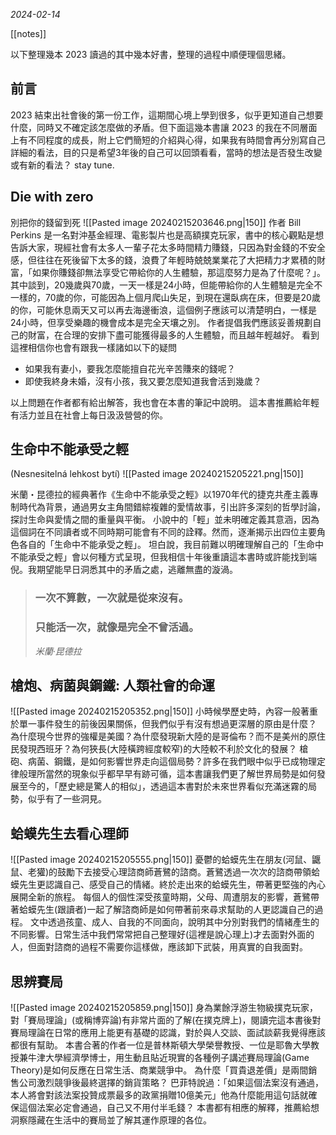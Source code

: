 *2024-02-14*

[[notes]]

以下整理幾本 2023 讀過的其中幾本好書，整理的過程中順便理個思緒。

## 前言
2023 結束出社會後的第一份工作，這期間心境上學到很多，似乎更知道自己想要什麼，同時又不確定該怎麼做的矛盾。但下面這幾本書讓 2023 的我在不同層面上有不同程度的成長，附上它們簡短的介紹與心得，如果我有時間會再分別寫自己詳細的看法，目的只是希望3年後的自己可以回頭看看，當時的想法是否發生改變或有新的看法？ stay tune.

## Die with zero
別把你的錢留到死
![[Pasted image 20240215203646.png|150]]
作者 Bill Perkins 是一名對沖基金經理、電影製片也是高額撲克玩家，書中的核心觀點是想告訴大家，現經社會有太多人一輩子花太多時間精力賺錢，只因為對金錢的不安全感，但往往在死後留下太多的錢，浪費了年輕時兢兢業業花了大把精力才累積的財富，「如果你賺錢卻無法享受它帶給你的人生體驗，那這麼努力是為了什麼呢？」。
其中談到，20幾歲與70歲，一天一樣是24小時，但能帶給你的人生體驗是完全不一樣的，70歲的你，可能因為上個月爬山失足，到現在還臥病在床，但要是20歲的你，可能休息兩天又可以再去海邊衝浪，這個例子應該可以清楚明白，一樣是24小時，但享受樂趣的機會成本是完全天壤之別。
作者提倡我們應該妥善規劃自己的財富，在合理的安排下盡可能獲得最多的人生體驗，而且越年輕越好。
看到這裡相信你也會有跟我一樣諸如以下的疑問
- 如果我有妻小，要我怎麼能擅自花光辛苦賺來的錢呢？
- 即使我終身未婚，沒有小孩，我又要怎麼知道我會活到幾歲？

以上問題在作者都有給出解答，我也會在本書的筆記中說明。
這本書推薦給年輕有活力並且在社會上每日汲汲營營的你。

## 生命中不能承受之輕
(Nesnesitelná lehkost bytí)
![[Pasted image 20240215205221.png|150]]

米蘭・昆德拉的經典著作《生命中不能承受之輕》以1970年代的捷克共產主義專制時代為背景，通過男女主角間錯綜複雜的愛情故事，引出許多深刻的哲學討論，探討生命與愛情之間的重量與平衡。
小說中的「輕」並未明確定義其意涵，因為這個詞在不同讀者或不同時期可能會有不同的詮釋。然而，逐漸揭示出四位主要角色各自的「生命中不能承受之輕」。
坦白說，我目前難以明確理解自己的「生命中不能承受之輕」會以何種方式呈現，但我相信十年後重讀這本書時或許能找到端倪。我期望能早日洞悉其中的矛盾之處，逃離無盡的漩渦。

> ### 一次不算數，一次就是從來沒有。
> ### 只能活一次，就像是完全不曾活過。
> *米蘭‧昆德拉*



## 槍炮、病菌與鋼鐵: 人類社會的命運
![[Pasted image 20240215205352.png|150]]
小時候學歷史時，內容一般著重於單一事件發生的前後因果關係，但我們似乎有沒有想過更深層的原由是什麼？
為什麼現今世界的強權是美國？為什麼發現新大陸的是哥倫布？而不是美州的原住民發現西班牙？為何狹長(大陸橫跨經度較窄)的大陸較不利於文化的發展？
槍砲、病菌、鋼鐵，是如何影響世界走向這個局勢？許多在我們眼中似乎已成物理定律般理所當然的現象似乎都早早有跡可循，這本書讓我們更了解世界局勢是如何發展至今的，「歷史總是驚人的相似」，透過這本書對於未來世界看似充滿迷霧的局勢，似乎有了一些洞見。

## 蛤蟆先生去看心理師
![[Pasted image 20240215205555.png|150]]
憂鬱的蛤蟆先生在朋友(河鼠、鼴鼠、老獾)的鼓勵下去接受心理諮商師蒼鷺的諮商。蒼鷺透過一次次的諮商帶領蛤蟆先生更認識自己、感受自己的情緒。終於走出來的蛤蟆先生，帶著更堅強的內心展開全新的旅程。
每個人的個性深受孩童時期，父母、周遭朋友的影響，蒼鷺帶著蛤蟆先生(跟讀者)一起了解諮商師是如何帶著前來尋求幫助的人更認識自己的過程。
文中透過孩童、成人、自我的不同面向，說明其中分別對我們的情緒產生的不同影響。日常生活中我們常常把自己整理好(這裡是說心理上)才去面對外面的人，但面對諮商的過程不需要你這樣做，應該卸下武裝，用真實的自我面對。


## 思辨賽局
![[Pasted image 20240215205859.png|150]]
身為業餘浮游生物級撲克玩家，對「賽局理論」(或稱博弈論)有非常片面的了解(在撲克牌上)，閱讀完這本書後對賽局理論在日常的應用上能更有基礎的認識，對於與人交談、面試談薪我覺得應該都很有幫助。
本書合著的作者一位是普林斯頓大學榮譽教授、一位是耶魯大學教授兼牛津大學經濟學博士，用生動且貼近現實的各種例子講述賽局理論(Game Theory)是如何反應在日常生活、商業競爭中。
為什麼「買貴退差價」是兩間銷售公司激烈競爭後最終選擇的銷貨策略？
巴菲特說過：「如果這個法案沒有通過，本人將會對該法案投贊成票最多的政黨捐贈10億美元」他為什麼能用這句話就確保這個法案必定會通過，自己又不用付半毛錢？
本書都有相應的解釋，推薦給想洞察隱藏在生活中的賽局並了解其運作原理的各位。

